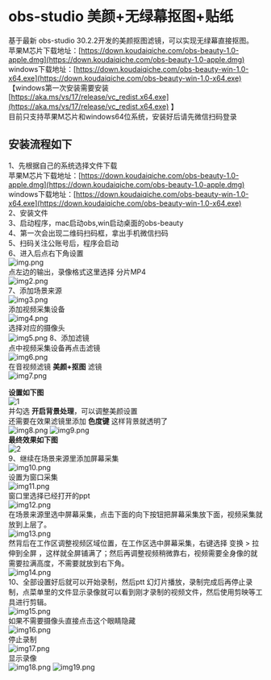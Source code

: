 # obs-studio 美颜+无绿幕抠图+贴纸
基于最新 obs-studio 30.2.2开发的美颜抠图滤镜，可以实现无绿幕直接抠图。<br>
苹果M芯片下载地址：[https://down.koudaiqiche.com/obs-beauty-1.0-apple.dmg](https://down.koudaiqiche.com/obs-beauty-1.0-apple.dmg)<br>
windows下载地址：[https://down.koudaiqiche.com/obs-beauty-win-1.0-x64.exe](https://down.koudaiqiche.com/obs-beauty-win-1.0-x64.exe)<br>
【windows第一次安装需要安装 [https://aka.ms/vs/17/release/vc_redist.x64.exe](https://aka.ms/vs/17/release/vc_redist.x64.exe) 】<br>
目前只支持苹果M芯片和windows64位系统，安装好后请先微信扫码登录<br>
## 安装流程如下<br>
1、先根据自己的系统选择文件下载<br>
苹果M芯片下载地址：[https://down.koudaiqiche.com/obs-beauty-1.0-apple.dmg](https://down.koudaiqiche.com/obs-beauty-1.0-apple.dmg)<br>
windows下载地址：[https://down.koudaiqiche.com/obs-beauty-win-1.0-x64.exe](https://down.koudaiqiche.com/obs-beauty-win-1.0-x64.exe)<br>
2、安装文件<br>
3、启动程序，mac启动obs,win启动桌面的obs-beauty<br>
4、第一次会出现二维码扫码框，拿出手机微信扫码<br>
5、扫码关注公账号后，程序会启动<br>
6、进入后点右下角设置<br>
![img.png](assets/img.png)<br>
点左边的输出，录像格式这里选择 分片MP4<br>
![img2.png](assets/img2.png)<br>
7、添加场景来源<br>
![img3.png](assets/img3.png)<br>
添加视频采集设备<br>
![img4.png](assets/img4.png)<br>
选择对应的摄像头<br>
![img5.png](assets/img5.png)
8、添加滤镜<br>
点中视频采集设备再点击滤镜<br>
![img6.png](assets/img6.png)<br>
在音视频滤镜  **美颜+抠图** 滤镜<br>
![img7.png](assets/img7.png)<br>

**设置如下图**<br>
![1](assets/1.jpg)<br>
并勾选 **开启背景处理**，可以调整美颜设置<br>
还需要在效果滤镜里添加 **色度键**  这样背景就透明了<br>
![img8.png](assets/img8.png) ![img9.png](assets/img9.png)<br>
**最终效果如下图**<br>
![2](assets/2.jpg)<br>
9、继续在场景来源里添加屏幕采集<br>
![img10.png](assets/img10.png)<br>
设置为窗口采集<br>
![img11.png](assets/img11.png)<br>
窗口里选择已经打开的ppt<br>
![img12.png](assets/img12.png)<br>
在场景来源里选中屏幕采集，点击下面的向下按钮把屏幕采集放下面，视频采集就放到上层了。<br>
![img13.png](assets/img13.png)<br>
然背后在工作区调整视频区域位置，在工作区选中屏幕采集，右键选择 变换 > 拉伸到全屏 ，这样就全屏铺满了；然后再调整视频稍微靠右，视频需要全身像的就需要拉满高度，不需要就放到右下角。<br>
![img14.png](assets/img14.png)<br>
10、全部设置好后就可以开始录制，然后ptt 幻灯片播放，录制完成后再停止录制，点菜单里的文件显示录像就可以看到刚才录制的视频文件，然后使用剪映等工具进行剪辑。<br>
![img15.png](assets/img15.png)<br>
如果不需要摄像头直接点击这个眼睛隐藏<br>
![img16.png](assets/img16.png)<br>
停止录制<br>
![img17.png](assets/img17.png)<br>
显示录像<br>
![img18.png](assets/img18.png)
![img19.png](assets/img19.png)

